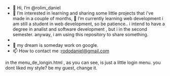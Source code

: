 - 👋 Hi, I’m @rolim_daniel
- 👀 I’m interested in learning and sharing some little projects that i've made in a couple of months,  🌱 I’m currently learning  web development i am still a student in web development,
so be patience.. i intend to have a degree in  analist and software development , but i in the second semester. anyway, i am using this repository to share something.
-
- 💞️ my dream is someday work on google.
- 📫 How to contact me :rododaniel@gmail.com

<!---
daniel-urser/daniel-gauche is a ✨ special ✨ repository because its `README.md` (this file) appears on your GitHub profile.
You can click the Preview link to take a look at your changes.
--->  

in the menu_de_longin.html , as you can see, is just a little login menu. you dont liked my style? be my guest, change it.
